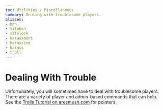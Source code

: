 ```yaml
---
toc: Utilities / Miscellaneous
summary: Dealing with troublesome players.
aliases:
- ban
- siteban
- sitelock
- harassment
- harassing
- harass
- troll
---
```

# Dealing With Trouble

Unfortunately, you will sometimes have to deal with troublesome players.  There are a variety of player and admin-based commands that can help.  See the [Trolls Tutorial on aresmush.com](http://aresmush.com/tutorials/manage/trolls.html) for pointers.